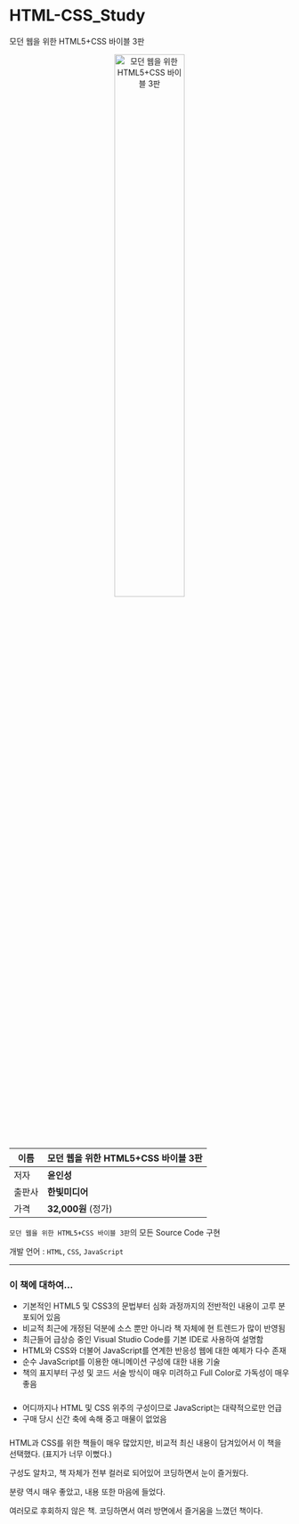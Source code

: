 # HTML-CSS_Study
모던 웹을 위한 HTML5+CSS 바이블 3판

<p align="center">
	<img src="https://user-images.githubusercontent.com/50317129/70815818-90276680-1e11-11ea-89f3-9c4f31e38b80.jpg" alt="모던 웹을 위한 HTML5+CSS 바이블 3판" title="모던 웹을 위한 HTML5+CSS 바이블 3판" width="50%" height="50%">
</p>

| 이름 | 모던 웹을 위한 HTML5+CSS 바이블 3판 |
| --- | --- |
| 저자 | **윤인성** |
| 출판사 | **한빛미디어** |
| 가격 | **32,000원** (정가) |

`모던 웹을 위한 HTML5+CSS 바이블 3판`의 모든 Source Code 구현

개발 언어 : `HTML`, `CSS`, `JavaScript`

---
### 이 책에 대하여...

+ 기본적인 HTML5 및 CSS3의 문법부터 심화 과정까지의 전반적인 내용이 고루 분포되어 있음
+ 비교적 최근에 개정된 덕분에 소스 뿐만 아니라 책 자체에 현 트렌드가 많이 반영됨
+ 최근들어 급상승 중인 Visual Studio Code를 기본 IDE로 사용하여 설명함
+ HTML와 CSS와 더불어 JavaScript를 연계한 반응성 웹에 대한 예제가 다수 존재
+ 순수 JavaScript를 이용한 애니메이션 구성에 대한 내용 기술
+ 책의 표지부터 구성 및 코드 서술 방식이 매우 미려하고 Full Color로 가독성이 매우 좋음


###
 + 어디까지나 HTML 및 CSS 위주의 구성이므로 JavaScript는 대략적으로만 언급
 + 구매 당시 신간 축에 속해 중고 매물이 없었음

###
HTML과 CSS를 위한 책들이 매우 많았지만, 비교적 최신 내용이 담겨있어서 이 책을 선택했다. (표지가 너무 이뻤다.)

구성도 알차고, 책 자체가 전부 컬러로 되어있어 코딩하면서 눈이 즐거웠다.

분량 역시 매우 좋았고, 내용 또한 마음에 들었다.

여러모로 후회하지 않은 책. 코딩하면서 여러 방면에서 즐거움을 느꼈던 책이다.
